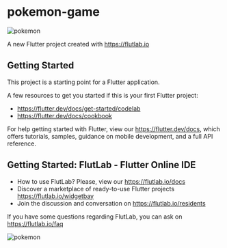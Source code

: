 # pokemon-game
![pokemon](https://user-images.githubusercontent.com/108594420/210828722-fd8ff241-4279-47cd-b26e-2c2684f2e58d.jpg)

A new Flutter project created with https://flutlab.io

## Getting Started

This project is a starting point for a Flutter application.

A few resources to get you started if this is your first Flutter project:

- https://flutter.dev/docs/get-started/codelab
- https://flutter.dev/docs/cookbook

For help getting started with Flutter, view our
https://flutter.dev/docs, which offers tutorials,
samples, guidance on mobile development, and a full API reference.

## Getting Started: FlutLab - Flutter Online IDE

- How to use FlutLab? Please, view our https://flutlab.io/docs
- Discover a marketplace of ready-to-use Flutter projects https://flutlab.io/widgetbay
- Join the discussion and conversation on https://flutlab.io/residents

If you have some questions regarding FlutLab, you can ask on https://flutlab.io/faq

![pokemon](https://user-images.githubusercontent.com/108594420/210828722-fd8ff241-4279-47cd-b26e-2c2684f2e58d.jpg)
